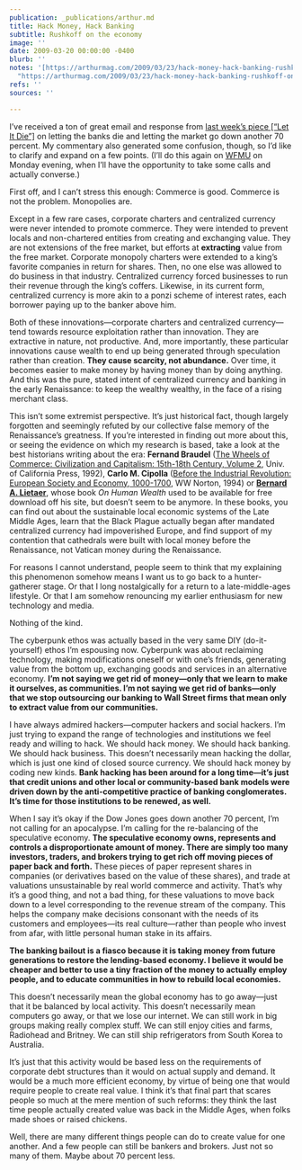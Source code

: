```yaml
---
publication: _publications/arthur.md
title: Hack Money, Hack Banking
subtitle: Rushkoff on the economy
image: ''
date: 2009-03-20 00:00:00 -0400
blurb: ''
notes: '[https://arthurmag.com/2009/03/23/hack-money-hack-banking-rushkoff-on-the-economy/](https://arthurmag.com/2009/03/23/hack-money-hack-banking-rushkoff-on-the-economy/
  "https://arthurmag.com/2009/03/23/hack-money-hack-banking-rushkoff-on-the-economy/")'
refs: ''
sources: ''

---
```

I’ve received a ton of great email and response from [last week’s piece \[“Let It Die”\]](http://bit.ly/14lo7S) on letting the banks die and letting the market go down another 70 percent. My commentary also generated some confusion, though, so I’d like to clarify and expand on a few points. (I’ll do this again on [WFMU](http://www.wfmu.org/schedule#RK) on Monday evening, when I’ll have the opportunity to take some calls and actually converse.)

First off, and I can’t stress this enough: Commerce is good. Commerce is not the problem. Monopolies are.

Except in a few rare cases, corporate charters and centralized currency were never intended to promote commerce. They were intended to prevent locals and non-chartered entities from creating and exchanging value. They are not extensions of the free market, but efforts at **extracting** value from the free market. Corporate monopoly charters were extended to a king’s favorite companies in return for shares. Then, no one else was allowed to do business in that industry. Centralized currency forced businesses to run their revenue through the king’s coffers. Likewise, in its current form, centralized currency is more akin to a ponzi scheme of interest rates, each borrower paying up to the banker above him.

Both of these innovations—corporate charters and centralized currency—tend towards resource exploitation rather than innovation. They are extractive in nature, not productive. And, more importantly, these particular innovations cause wealth to end up being generated through speculation rather than creation. **They cause scarcity, not abundance.** Over time, it becomes easier to make money by having money than by doing anything. And this was the pure, stated intent of centralized currency and banking in the early Renaissance: to keep the wealthy wealthy, in the face of a rising merchant class.

This isn’t some extremist perspective. It’s just historical fact, though largely forgotten and seemingly refuted by our collective false memory of the Renaissance’s greatness. If you’re interested in finding out more about this, or seeing the evidence on which my research is based, take a look at the best historians writing about the era: **Fernand Braudel** ([The Wheels of Commerce: Civilization and Capitalism: 15th-18th Century, Volume 2](http://www.amazon.com/gp/product/0520081153?ie=UTF8&tag=barbelith&linkCode=as2&camp=1789&creative=390957&creativeASIN=0520081153), Univ. of California Press, 1992), **Carlo M. Cipolla** ([Before the Industrial Revolution: European Society and Economy, 1000-1700](http://www.amazon.com/gp/product/0393311988?ie=UTF8&tag=barbelith&linkCode=as2&camp=1789&creative=390957&creativeASIN=0393311988), WW Norton, 1994) or [**Bernard A. Lietaer**](http://www.lietaer.com/), whose book _On Human Wealth_ used to be available for free download off his site, but doesn’t seem to be anymore. In these books, you can find out about the sustainable local economic systems of the Late Middle Ages, learn that the Black Plague actually began after mandated centralized currency had impoverished Europe, and find support of my contention that cathedrals were built with local money before the Renaissance, not Vatican money during the Renaissance.

For reasons I cannot understand, people seem to think that my explaining this phenomenon somehow means I want us to go back to a hunter-gatherer stage. Or that I long nostalgically for a return to a late-middle-ages lifestyle. Or that I am somehow renouncing my earlier enthusiasm for new technology and media.

Nothing of the kind.

The cyberpunk ethos was actually based in the very same DIY (do-it-yourself) ethos I’m espousing now. Cyberpunk was about reclaiming technology, making modifications oneself or with one’s friends, generating value from the bottom up, exchanging goods and services in an alternative economy. **I’m not saying we get rid of money—only that we learn to make it ourselves, as communities. I’m not saying we get rid of banks—only that we stop outsourcing our banking to Wall Street firms that mean only to extract value from our communities.**

I have always admired hackers—computer hackers and social hackers. I’m just trying to expand the range of technologies and institutions we feel ready and willing to hack. We should hack money. We should hack banking. We should hack business. This doesn’t necessarily mean hacking the dollar, which is just one kind of closed source currency. We should hack money by coding new kinds. **Bank hacking has been around for a long time—it’s just that credit unions and other local or community-based bank models were driven down by the anti-competitive practice of banking conglomerates. It’s time for those institutions to be renewed, as well.**

When I say it’s okay if the Dow Jones goes down another 70 percent, I’m not calling for an apocalypse. I’m calling for the re-balancing of the speculative economy. **The speculative economy owns, represents and controls a disproportionate amount of money. There are simply too many investors, traders, and brokers trying to get rich off moving pieces of paper back and forth.** These pieces of paper represent shares in companies (or derivatives based on the value of these shares), and trade at valuations unsustainable by real world commerce and activity. That’s why it’s a good thing, and not a bad thing, for these valuations to move back down to a level corresponding to the revenue stream of the company. This helps the company make decisions consonant with the needs of its customers and employees—its real culture—rather than people who invest from afar, with little personal human stake in its affairs.

**The banking bailout is a fiasco because it is taking money from future generations to restore the lending-based economy. I believe it would be cheaper and better to use a tiny fraction of the money to actually employ people, and to educate communities in how to rebuild local economies.**

This doesn’t necessarily mean the global economy has to go away—just that it be balanced by local activity. This doesn’t necessarily mean computers go away, or that we lose our internet. We can still work in big groups making really complex stuff. We can still enjoy cities and farms, Radiohead and Britney. We can still ship refrigerators from South Korea to Australia.

It’s just that this activity would be based less on the requirements of corporate debt structures than it would on actual supply and demand. It would be a much more efficient economy, by virtue of being one that would require people to create real value. I think it’s that final part that scares people so much at the mere mention of such reforms: they think the last time people actually created value was back in the Middle Ages, when folks made shoes or raised chickens.

Well, there are many different things people can do to create value for one another. And a few people can still be bankers and brokers. Just not so many of them. Maybe about 70 percent less.